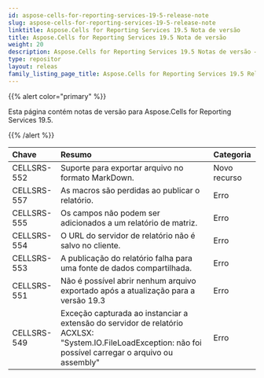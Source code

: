 ```yaml
---
id: aspose-cells-for-reporting-services-19-5-release-note
slug: aspose-cells-for-reporting-services-19-5-release-note
linktitle: Aspose.Cells for Reporting Services 19.5 Nota de versão
title: Aspose.Cells for Reporting Services 19.5 Nota de versão
weight: 20
description: Aspose.Cells for Reporting Services 19.5 Notas de versão – as últimas atualizações e correções
type: repositor
layout: releas
family_listing_page_title: Aspose.Cells for Reporting Services 19.5 Release Note
---
```

{{% alert color="primary" %}} 

Esta página contém notas de versão para Aspose.Cells for Reporting Services 19.5.

{{% /alert %}} 

|**Chave**|**Resumo**|**Categoria**|
| :- | :- | :- |
|CELLSRS-552|Suporte para exportar arquivo no formato MarkDown.|Novo recurso|
|CELLSRS-557|As macros são perdidas ao publicar o relatório.|Erro|
|CELLSRS-555|Os campos não podem ser adicionados a um relatório de matriz.|Erro|
|CELLSRS-554|O URL do servidor de relatório não é salvo no cliente.|Erro|
|CELLSRS-553|A publicação do relatório falha para uma fonte de dados compartilhada.|Erro|
|CELLSRS-551|Não é possível abrir nenhum arquivo exportado após a atualização para a versão 19.3|Erro|
|CELLSRS-549|Exceção capturada ao instanciar a extensão do servidor de relatório ACXLSX: "System.IO.FileLoadException: não foi possível carregar o arquivo ou assembly"|Erro|

